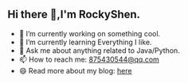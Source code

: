 ## Hi there 👋,I'm RockyShen.

- 🔭 I’m currently working on something cool.
- 🌱 I’m currently learning Everything I like.
- 💬 Ask me about anything related to Java/Python.
- 📫 How to reach me: 875430544@qq.com
- 😄 Read more about my blog: [here](http://blog.rockyshen.com/)

<!--
![](https://github-readme-stats.vercel.app/api?username=rockyshen&show_icons=true&theme=transparent)

![Top Langs](https://github-readme-stats.vercel.app/api/top-langs/?username=rockyshen&layout=compact&theme=tokyonight)
-->

<!--
**rockyshen/rockyshen** is a ✨ _special_ ✨ repository because its `README.md` (this file) appears on your GitHub profile.

Here are some ideas to get you started:

- 🔭 I’m currently working on ...
- 🌱 I’m currently learning ...
- 👯 I’m looking to collaborate on ...
- 🤔 I’m looking for help with ...
- 💬 Ask me about ...
- 📫 How to reach me: ...
- 😄 Pronouns: ...
- ⚡ Fun fact: ...
-->

